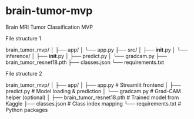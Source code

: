 # brain-tumor-mvp
Brain MRI Tumor Classification MVP


File structure 1

brain_tumor_mvp/
│
├── app/
│   └── app.py
├── src/
│   ├── __init__.py
│   └── inference/
│       ├── __init__.py
│       ├── predict.py
│       └── gradcam.py
├── brain_tumor_resnet18.pth
├── classes.json
└── requirements.txt



File structure 2

brain_tumor_mvp/
│
├── app/
│   ├── app.py                  # Streamlit frontend
│   ├── predict.py              # Model loading & prediction
│   └── gradcam.py              # Grad-CAM helper (optional)
│
├── brain_tumor_resnet18.pth    # Trained model from Kaggle
├── classes.json                # Class index mapping
└── requirements.txt            # Python packages


